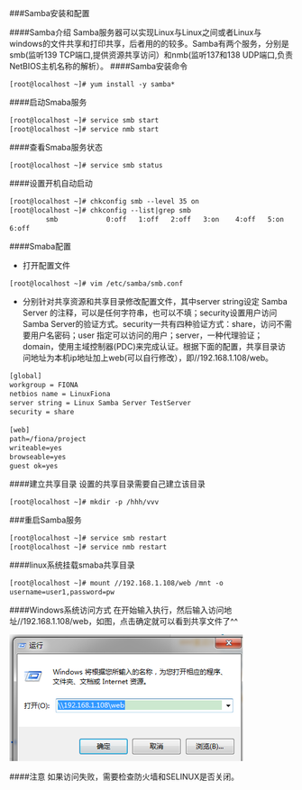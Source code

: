 ###Samba安装和配置

####Samba介绍
Samba服务器可以实现Linux与Linux之间或者Linux与windows的文件共享和打印共享，后者用的的较多。Samba有两个服务，分别是smb(监听139 TCP端口,提供资源共享访问）和nmb(监听137和138 UDP端口,负责NetBIOS主机名称的解析）。
####Samba安装命令

```
[root@localhost ~]# yum install -y samba* 
```

####启动Smaba服务
```
[root@localhost ~]# service smb start
[root@localhost ~]# service nmb start
```
####查看Smaba服务状态
```
[root@localhost ~]# service smb status
```
####设置开机自动启动
```
[root@localhost ~]# chkconfig smb --level 35 on
[root@localhost ~]# chkconfig --list|grep smb
         smb            0:off	1:off	2:off	3:on	4:off	5:on	6:off
```
####Smaba配置
- 打开配置文件
```
[root@localhost ~]# vim /etc/samba/smb.conf
```
- 分别针对共享资源和共享目录修改配置文件，其中server string设定 Samba Server 的注释，可以是任何字符串，也可以不填；security设置用户访问Samba Server的验证方式。security一共有四种验证方式：share，访问不需要用户名密码；user 指定可以访问的用户；server，一种代理验证；domain，使用主域控制器(PDC)来完成认证。根据下面的配置，共享目录访问地址为本机ip地址加上web(可以自行修改），即//192.168.1.108/web。

``` 
[global]
workgroup = FIONA
netbios name = LinuxFiona
server string = Linux Samba Server TestServer
security = share

[web]
path=/fiona/project
writeable=yes
browseable=yes
guest ok=yes
```
####建立共享目录
设置的共享目录需要自己建立该目录 
```
[root@localhost ~]# mkdir -p /hhh/vvv 
```       
###重启Samba服务
```
[root@localhost ~]# service smb restart 
[root@localhost ~]# service nmb restart
```
####linux系统挂载smaba共享目录
```
[root@localhost ~]# mount //192.168.1.108/web /mnt -o username=user1,password=pw
```
####Windows系统访问方式
在开始输入执行，然后输入访问地址//192.168.1.108/web，如图，点击确定就可以看到共享文件了^^

![](/assets/QQ截图20170108195240.png)

####注意
如果访问失败，需要检查防火墙和SELINUX是否关闭。

